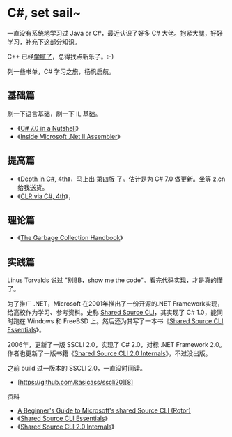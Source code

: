# C#, set sail~

一直没有系统地学习过 Java or C#，最近认识了好多 C# 大佬。抱紧大腿，好好学习，补充下这部分知识。

C++ 已经[学腻了][4]，总得找点新乐子。:-)

列一些书单，C# 学习之旅，杨帆启航。


## 基础篇

刷一下语言基础，刷一下 IL 基础。

 * 《[C# 7.0 in a Nutshell][1]》
 * 《[Inside Microsoft .Net Il Assembler][7]》


## 提高篇

 * 《[Depth in C#, 4th][2]》，马上出 第四版 了。估计是为 C# 7.0 做更新。坐等 z.cn 给我送货。
 * 《[CLR via C#, 4th][3]》，


## 理论篇

 * 《[The Garbage Collection Handbook][6]》


## 实践篇

Linus Torvalds 说过 "别BB，show me the code"。看完代码实现，才是真的懂了。

为了推广 .NET，Microsoft 在2001年推出了一份开源的.NET Framework实现，给高校作为学习、参考资料。史称 [Shared Source CLI][9]，其实现了 C# 1.0，能同时跑在 Windows 和 FreeBSD 上。然后还为其写了一本书《[Shared Source CLI Essentials][11]》。

2006年，更新了一版 SSCLI 2.0，实现了 C# 2.0，对标 .NET Framework 2.0。作者也更新了一版书籍《[Shared Source CLI 2.0 Internals][12]》，不过没出版。

之前 build 过一版本的 SSCLI 2.0，一直没时间读。

 * [https://github.com/kasicass/sscli20][8]

资料

 * [A Beginner's Guide to Microsoft's shared Source CLI (Rotor)][10]
 * 《[Shared Source CLI Essentials][11]》
 * 《[Shared Source CLI 2.0 Internals][12]》


[1]:https://book.douban.com/subject/27177382/
[2]:https://www.amazon.com/CLR-via-4th-Developer-Reference/dp/0735667454
[3]:https://www.amazon.com/CLR-via-4th-Developer-Reference/dp/0735667454
[4]:https://github.com/kasicass/blog/blob/master/cpp/2018_11_23_farewell_cpp.md
[5]:https://music.163.com/#/song?id=34834414&autoplay=true
[6]:https://book.douban.com/subject/6809987/
[7]:https://www.amazon.com/Inside-Microsoft-Assembler-Serge-Lidin/dp/0735615470/
[8]:https://github.com/kasicass/sscli20
[9]:https://en.wikipedia.org/wiki/Shared_Source_Common_Language_Infrastructure
[10]:https://www.c-sharpcorner.com/article/a-beginners-guide-to-microsoft-shared-source-cli-rotor/
[11]:https://www.amazon.com/Shared-Source-Essentials-David-Stutz/dp/059600351X/
[12]:http://www.newardassociates.com/files/SSCLI2.pdf
